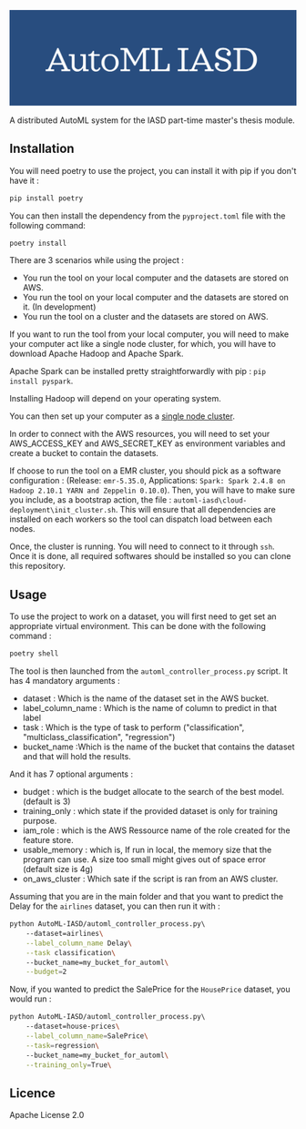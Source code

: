 ![image info](./assets/homepage.png) 

A distributed AutoML system for the IASD part-time master's thesis module.

## Installation

You will need poetry to use the project, you can install it with pip if you don't have it : 

```bash
pip install poetry 
```

You can then install the dependency from the `pyproject.toml` file with the following command:

```bash
poetry install 
```

There are 3 scenarios while using the project : 
- You run the tool on your local computer and the datasets are stored on AWS.
- You run the tool on your local computer and the datasets are stored on it. (In development)
- You run the tool on a cluster and the datasets are stored on AWS.

If you want to run the tool from your local computer, you will need to make your computer act like a single node cluster, for which, you will have to download Apache Hadoop and Apache Spark. 

Apache Spark can be installed pretty straightforwardly with pip : `pip install pyspark`.

Installing Hadoop will depend on your operating system.

You can then set up your computer as a [single node cluster](https://hadoop.apache.org/docs/stable/hadoop-project-dist/hadoop-common/SingleCluster.html).

In order to connect with the AWS resources, you will need to set your AWS_ACCESS_KEY and AWS_SECRET_KEY as environment variables and create a bucket to contain the datasets.

If choose to run the tool on a EMR cluster, you should pick as a software configuration : (Release: `emr-5.35.0`, Applications: `Spark: Spark 2.4.8 on Hadoop 2.10.1 YARN and Zeppelin 0.10.0`). Then, you will have to make sure you include, as a bootstrap action, the file : `automl-iasd\cloud-deployment\init_cluster.sh`. This will ensure that all dependencies are installed on each workers so the tool can dispatch load between each nodes. 

Once, the cluster is running. You will need to connect to it through `ssh`. 
Once it is done, all required softwares should be installed so you can clone this repository. 

## Usage

To use the project to work on a dataset, you will first need to get set an appropriate virtual environment. This can be done with the following command : 

```bash
poetry shell 
```

The tool is then launched from the `automl_controller_process.py` script.
It has 4 mandatory arguments : 
- dataset : Which is the name of the dataset set in the AWS bucket.
- label_column_name : Which is the name of column to predict in that label
- task : Which is the type of task to perform ("classification", "multiclass_classification", "regression")
- bucket_name :Which is the name of the bucket that contains the dataset and that will hold the results.

And it has 7 optional arguments : 
- budget : which is the budget allocate to the search of the best model. (default is 3)
- training_only : which state if the provided dataset is only for training purpose.
- iam_role : which is the AWS Ressource name of the role created for the feature store.
- usable_memory : which is, If run in local, the memory size that the program can use. A size too small might gives out of space error (default size is 4g)
- on_aws_cluster : Which sate if the script is ran from an AWS cluster. 

Assuming that you are in the main folder and that you want to predict the Delay for the `airlines` dataset, you can then run it with : 

```bash
python AutoML-IASD/automl_controller_process.py\ 
	--dataset=airlines\
	--label_column_name Delay\
	--task classification\ 
	--bucket_name=my_bucket_for_automl\
	--budget=2
```

Now, if you wanted to predict the SalePrice for the `HousePrice` dataset, you would run : 

```bash
python AutoML-IASD/automl_controller_process.py\ 
	--dataset=house-prices\
	--label_column_name=SalePrice\
	--task=regression\ 
	--bucket_name=my_bucket_for_automl\
	--training_only=True\
```


## Licence

Apache License 2.0
